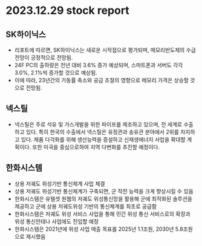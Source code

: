 # 2023.12.29 stock report
## SK하이닉스
- 리포트에 따르면, SK하이닉스는 새로운 시작점으로 평가되며, 메모리반도체의 수급 전망이 긍정적으로 전망됨.
- 24F PC의 출하량은 전년 대비 3.6% 증가 예상되며, 스마트폰과 서버도 각각 3.0%, 2.1%씩 증가할 것으로 예상됨.
- 이에 따라, 23년간의 가동률 축소와 공급 조절의 영향으로 메모리 가격은 상승할 것으로 전망됨.
## 넥스틸
- 넥스틸은 주로 석유 및 가스개발을 위한 파이프를 제조하고 있으며, 전 세계로 수출하고 있다. 특히 한국의 수출에서 넥스틸은 유정관과 송유관 분야에서 2위를 차지하고 있다. 제품 다각화를 위해 생산능력을 증설하고 신재생에너지 사업을 확대할 계획이다. 또한 미국을 중심으로하여 지역 다변화를 추진할 예정이다.
## 한화시스템
- 상용 저궤도 위성기반 통신체계 사업 체결
- 상용 저궤도 위성기반 통신체계가 구축되면, 군 작전 능력을 크게 향상시킬 수 있음
- 한화시스템은 유텔셋 원웹의 저궤도 위성통신망을 활용해 군에 최적화된 솔루션을 제공하고 군에 상용 저궤도위성 기반의 통신체계를 최초로 공급함
- 한화시스템은 저궤도 위성 서비스 사업을 통해 민간 위성 통신 서비스로의 확장과 위성 통신안테나 사업에도 진입할 예정
- 한화시스템은 2021년에 위성 사업 매출 목표를 2025년 1.1조원, 2030년 5.8조원으로 제시했음